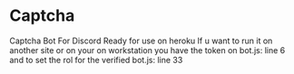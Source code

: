 # Captcha
Captcha Bot For Discord
Ready for use on heroku
If u want to run it on another site or on your on workstation you have the token on bot.js: line 6
and to set the rol for the verified bot.js: line 33
